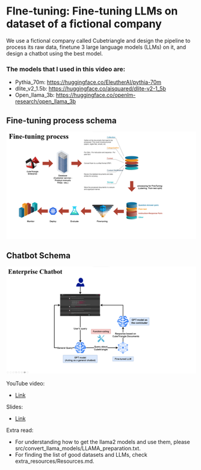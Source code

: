 # FIne-tuning: Fine-tuning LLMs on dataset of a fictional company

We use a fictional company called Cubetriangle and design the pipeline to process its raw data, finetune 3 large language models (LLMs) on it, and design a chatbot using the best model.

### The models that I used in this video are:
* Pythia_70m: https://huggingface.co/EleutherAI/pythia-70m
* dlite_v2_1.5b: https://huggingface.co/aisquared/dlite-v2-1_5b
* Open_llama_3b: https://huggingface.co/openlm-research/open_llama_3b
 

## Fine-tuning process schema
<div align="center">
  <img src="images/fine-tuning.png" alt="RAG-GPT UI">
</div>

## Chatbot Schema
<div align="center">
  <img src="images/chatbot.png" alt="Schema">
</div>

YouTube video:
- [Link](https://www.youtube.com/watch?v=_g4o21A6AY8&t=1154s)

Slides:
- [Link](https://github.com/Farzad-R/LLM-Zero-to-Hundred/blob/master/presentation/presentation.pdf)

Extra read:
- For understanding how to get the llama2 models and use them, please src/convert_llama_models/LLAMA_preparation.txt.
- For finding the list of good datasets and LLMs, check extra_resources/Resources.md.
